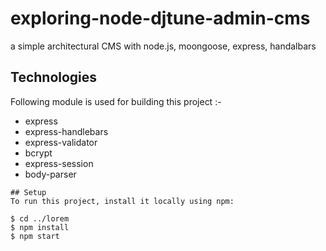 # exploring-node-djtune-admin-cms

a simple architectural CMS with node.js, moongoose, express, handalbars 

## Technologies
Following module is used for building this project :-
* express
* express-handlebars
* express-validator
* bcrypt
* express-session
* body-parser

~~~~
## Setup
To run this project, install it locally using npm:

$ cd ../lorem
$ npm install
$ npm start

